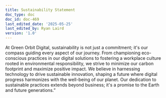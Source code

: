 ```yaml
---
title: Sustainability Statement
doc_type: doc
doc_id: doc-469
last_edited_date: '2025-05-25'
last_edited_by: Ryan Laird
version: '1.0'
---
```


At Green Orbit Digital, sustainability is not just a commitment; it's our compass guiding every aspect of our journey. From championing eco-conscious practices in our digital solutions to fostering a workplace culture rooted in environmental responsibility, we strive to minimize our carbon footprint and maximize positive impact. We believe in harnessing technology to drive sustainable innovation, shaping a future where digital progress harmonizes with the well-being of our planet. Our dedication to sustainable practices extends beyond business; it's a promise to the Earth and future generations.”
